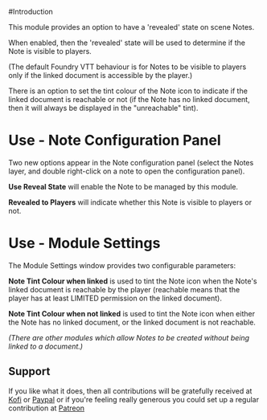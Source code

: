 #Introduction 

This module provides an option to have a 'revealed' state on scene Notes.

When enabled, then the 'revealed' state will be used to determine if the Note is visible to players.

(The default Foundry VTT behaviour is for Notes to be visible to players only if the linked document is accessible by the player.)

There is an option to set the tint colour of the Note icon to indicate if the linked document is reachable or not (if the Note has no linked document, then it will always be displayed in the "unreachable" tint).

# Use - Note Configuration Panel

Two new options appear in the Note configuration panel (select the Notes layer, and double right-click on a note to open the configuration panel).

**Use Reveal State** will enable the Note to be managed by this module.

**Revealed to Players** will indicate whether this Note is visible to players or not.

# Use - Module Settings

The Module Settings window provides two configurable parameters:

**Note Tint Colour when linked** is used to tint the Note icon when the Note's linked document is reachable by the player (reachable means that the player has at least LIMITED permission on the linked document).

**Note Tint Colour when not linked** is used to tint the Note icon when either the Note has no linked document, or the linked document is not reachable.

*(There are other modules which allow Notes to be created without being linked to a document.)*

## Support

If you like what it does, then all contributions will be gratefully received at [Kofi](https://ko-fi.com/farling) or [Paypal](https://paypal.me/farling)
or if you're feeling really generous you could set up a regular contribution at [Patreon](https://www.patreon.com/amusingtime) 
